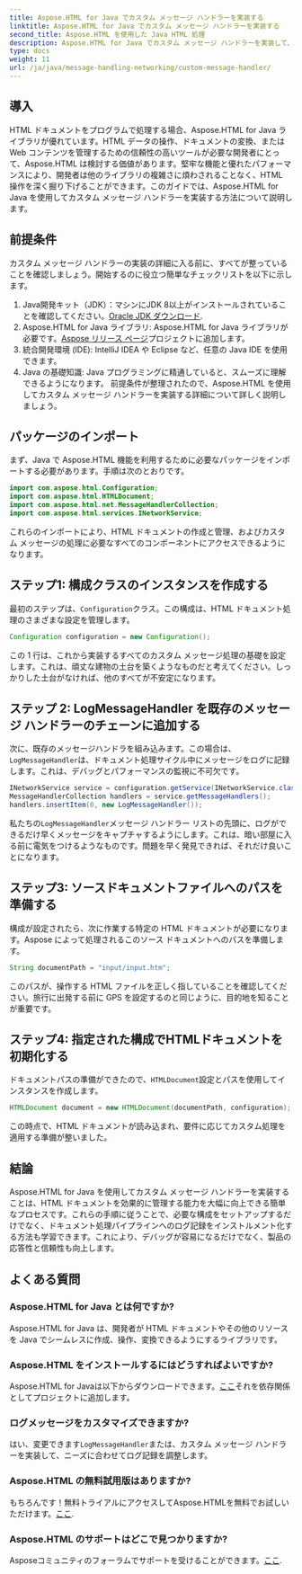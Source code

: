 ```yaml
---
title: Aspose.HTML for Java でカスタム メッセージ ハンドラーを実装する
linktitle: Aspose.HTML for Java でカスタム メッセージ ハンドラーを実装する
second_title: Aspose.HTML を使用した Java HTML 処理
description: Aspose.HTML for Java でカスタム メッセージ ハンドラーを実装して、ドキュメント処理を強化し、ログを効率的に処理する方法を説明します。
type: docs
weight: 11
url: /ja/java/message-handling-networking/custom-message-handler/
---
```

## 導入
HTML ドキュメントをプログラムで処理する場合、Aspose.HTML for Java ライブラリが優れています。HTML データの操作、ドキュメントの変換、または Web コンテンツを管理するための信頼性の高いツールが必要な開発者にとって、Aspose.HTML は検討する価値があります。堅牢な機能と優れたパフォーマンスにより、開発者は他のライブラリの複雑さに煩わされることなく、HTML 操作を深く掘り下げることができます。このガイドでは、Aspose.HTML for Java を使用してカスタム メッセージ ハンドラーを実装する方法について説明します。
## 前提条件
カスタム メッセージ ハンドラーの実装の詳細に入る前に、すべてが整っていることを確認しましょう。開始するのに役立つ簡単なチェックリストを以下に示します。
1.  Java開発キット（JDK）：マシンにJDK 8以上がインストールされていることを確認してください。[Oracle JDK ダウンロード](https://www.oracle.com/java/technologies/javase-jdk11-downloads.html).
2. Aspose.HTML for Java ライブラリ: Aspose.HTML for Java ライブラリが必要です。[Aspose リリース ページ](https://releases.aspose.com/html/java/)プロジェクトに追加します。
3. 統合開発環境 (IDE): IntelliJ IDEA や Eclipse など、任意の Java IDE を使用できます。 
4. Java の基礎知識: Java プログラミングに精通していると、スムーズに理解できるようになります。
前提条件が整理されたので、Aspose.HTML を使用してカスタム メッセージ ハンドラーを実装する詳細について詳しく説明しましょう。
## パッケージのインポート
まず、Java で Aspose.HTML 機能を利用するために必要なパッケージをインポートする必要があります。手順は次のとおりです。
```java
import com.aspose.html.Configuration;
import com.aspose.html.HTMLDocument;
import com.aspose.html.net.MessageHandlerCollection;
import com.aspose.html.services.INetworkService;
```
これらのインポートにより、HTML ドキュメントの作成と管理、およびカスタム メッセージの処理に必要なすべてのコンポーネントにアクセスできるようになります。
## ステップ1: 構成クラスのインスタンスを作成する
最初のステップは、`Configuration`クラス。この構成は、HTML ドキュメント処理のさまざまな設定を管理します。 
```java
Configuration configuration = new Configuration();
```
この 1 行は、これから実装するすべてのカスタム メッセージ処理の基礎を設定します。これは、頑丈な建物の土台を築くようなものだと考えてください。しっかりした土台がなければ、他のすべてが不安定になります。
## ステップ 2: LogMessageHandler を既存のメッセージ ハンドラーのチェーンに追加する
次に、既存のメッセージハンドラを組み込みます。この場合は、`LogMessageHandler`は、ドキュメント処理サイクル中にメッセージをログに記録します。これは、デバッグとパフォーマンスの監視に不可欠です。
```java
INetworkService service = configuration.getService(INetworkService.class);
MessageHandlerCollection handlers = service.getMessageHandlers();
handlers.insertItem(0, new LogMessageHandler());
```
私たちの`LogMessageHandler`メッセージ ハンドラー リストの先頭に、ログができるだけ早くメッセージをキャプチャするようにします。これは、暗い部屋に入る前に電気をつけるようなものです。問題を早く発見できれば、それだけ良いことになります。
## ステップ3: ソースドキュメントファイルへのパスを準備する
構成が設定されたら、次に作業する特定の HTML ドキュメントが必要になります。Aspose によって処理されるこのソース ドキュメントへのパスを準備します。
```java
String documentPath = "input/input.htm";
```
このパスが、操作する HTML ファイルを正しく指していることを確認してください。旅行に出発する前に GPS を設定するのと同じように、目的地を知ることが重要です。
## ステップ4: 指定された構成でHTMLドキュメントを初期化する
ドキュメントパスの準備ができたので、`HTMLDocument`設定とパスを使用してインスタンスを作成します。 
```java
HTMLDocument document = new HTMLDocument(documentPath, configuration);
```
この時点で、HTML ドキュメントが読み込まれ、要件に応じてカスタム処理を適用する準備が整いました。

## 結論
Aspose.HTML for Java を使用してカスタム メッセージ ハンドラーを実装することは、HTML ドキュメントを効果的に管理する能力を大幅に向上できる簡単なプロセスです。これらの手順に従うことで、必要な構成をセットアップするだけでなく、ドキュメント処理パイプラインへのログ記録をインストルメント化する方法も学習できます。これにより、デバッグが容易になるだけでなく、製品の応答性と信頼性も向上します。
## よくある質問
### Aspose.HTML for Java とは何ですか?
Aspose.HTML for Java は、開発者が HTML ドキュメントやその他のリソースを Java でシームレスに作成、操作、変換できるようにするライブラリです。
### Aspose.HTML をインストールするにはどうすればよいですか?
 Aspose.HTML for Javaは以下からダウンロードできます。[ここ](https://releases.aspose.com/html/java/)それを依存関係としてプロジェクトに追加します。
### ログメッセージをカスタマイズできますか?
はい、変更できます`LogMessageHandler`または、カスタム メッセージ ハンドラーを実装して、ニーズに合わせてログ記録を調整します。
### Aspose.HTML の無料試用版はありますか?
もちろんです！無料トライアルにアクセスしてAspose.HTMLを無料でお試しいただけます。[ここ](https://releases.aspose.com/).
### Aspose.HTML のサポートはどこで見つかりますか?
 Asposeコミュニティのフォーラムでサポートを受けることができます。[ここ](https://forum.aspose.com/c/html/29).
